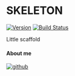 # SKELETON
[![Version](https://img.shields.io/badge/Version-0.0.1-brightgreen.svg)](https://github.com/leyan95/skeleton)
[![Build Status](https://travis-ci.org/leyan95/skeleton.svg?branch=master)](https://travis-ci.org/leyan95/skeleton)

Little scaffold

#### About me
[![github](https://img.shields.io/badge/GitHub-leyan95-blue.svg)](https://github.com/leyan95)
